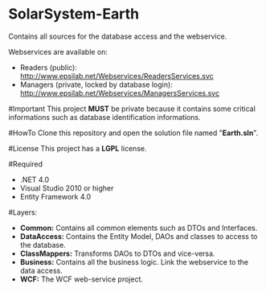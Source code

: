 SolarSystem-Earth
=================

Contains all sources for the database access and the webservice.

Webservices are available on:
- Readers (public): http://www.epsilab.net/Webservices/ReadersServices.svc
- Managers (private, locked by database login): http://www.epsilab.net/Webservices/ManagersServices.svc

#Important
This project **MUST** be private because it contains some critical informations such as database identification informations.

#HowTo
Clone this repository and open the solution file named "**Earth.sln**".

#License
This project has a **LGPL** license.

#Required
- .NET 4.0
- Visual Studio 2010 or higher
- Entity Framework 4.0

#Layers:
- **Common:** Contains all common elements such as DTOs and Interfaces.
- **DataAccess:** Contains the Entity Model, DAOs and classes to access to the database.
- **ClassMappers:** Transforms DAOs to DTOs and vice-versa.
- **Business:** Contains all the business logic. Link the webservice to the data access.
- **WCF:** The WCF web-service project.